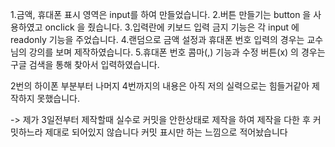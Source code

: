 1.금액, 휴대폰 표시 영역은 input를 하여 만들었습니다.
2.버튼 만들기는 button 을 사용하였고 onclick 을 줬습니다.
3.입력란에 키보드 입력 금지 기능은 각 input 에 readonly 기능을 주었습니다.
4.랜덤으로 금액 설정과 휴대폰 번호 입력의 경우는 교수님의 강의를 보며 제작하였습니다.
5.휴대폰 번호 콤마(,) 기능과 수정 버튼(x) 의 경우는 구글 검색을 통해 찾아서 입력하였습니다.

2번의 하이폰 부분부터 나머지 4번까지의 내용은 아직 저의 실력으로는 힘들거같아 제작하지 못했습니다.



-> 제가 3일전부터 제작할때 실수로 커밋을 안한상태로 제작을 하여 제작을 다한 후 커밋하느라 제대로 되어있지 않습니다
커밋 표시만 하는 느낌으로 적어놨습니다 
